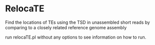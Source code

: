 RelocaTE
========

Find the locations of TEs using the TSD in unassembled short reads by comparing to a closely related reference genome assembly

run relocaTE.pl without any options to see information on how to run.
